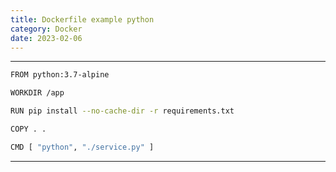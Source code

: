 ```yaml
---
title: Dockerfile example python
category: Docker
date: 2023-02-06
---
```


-----

```bash
FROM python:3.7-alpine

WORKDIR /app

RUN pip install --no-cache-dir -r requirements.txt

COPY . .

CMD [ "python", "./service.py" ]
```

-----
